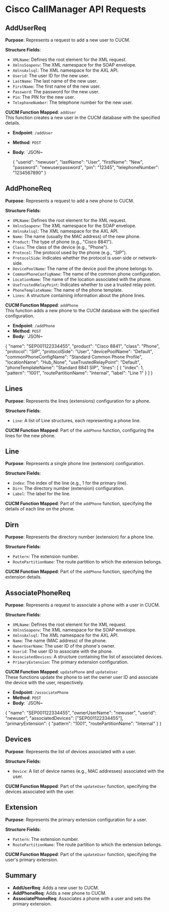 # Cisco CallManager API Requests

## AddUserReq

**Purpose**: Represents a request to add a new user to CUCM.

**Structure Fields**:
- `XMLName`: Defines the root element for the XML request.
- `XmlnsSoapenv`: The XML namespace for the SOAP envelope.
- `XmlnsAxlsql`: The XML namespace for the AXL API.
- `Userid`: The user ID for the new user.
- `LastName`: The last name of the new user.
- `FirstName`: The first name of the new user.
- `Password`: The password for the new user.
- `Pin`: The PIN for the new user.
- `TelephoneNumber`: The telephone number for the new user.

**CUCM Function Mapped**: `addUser`  
This function creates a new user in the CUCM database with the specified details.

- **Endpoint**: `/addUser`
- **Method**: `POST`
- **Body**: `JSON~

  {
    "userid": "newuser",
    "lastName": "User",
    "firstName": "New",
    "password": "newuserpassword",
    "pin": "12345",
    "telephoneNumber": "1234567890"
  }

## AddPhoneReq

**Purpose**: Represents a request to add a new phone to CUCM.

**Structure Fields**:
- `XMLName`: Defines the root element for the XML request.
- `XmlnsSoapenv`: The XML namespace for the SOAP envelope.
- `XmlnsAxlsql`: The XML namespace for the AXL API.
- `Name`: The name (usually the MAC address) of the new phone.
- `Product`: The type of phone (e.g., "Cisco 8841").
- `Class`: The class of the device (e.g., "Phone").
- `Protocol`: The protocol used by the phone (e.g., "SIP").
- `ProtocolSide`: Indicates whether the protocol is user-side or network-side.
- `DevicePoolName`: The name of the device pool the phone belongs to.
- `CommonPhoneConfigName`: The name of the common phone configuration.
- `LocationName`: The name of the location associated with the phone.
- `UseTrustedRelayPoint`: Indicates whether to use a trusted relay point.
- `PhoneTemplateName`: The name of the phone template.
- `Lines`: A structure containing information about the phone lines.

**CUCM Function Mapped**: `addPhone`  
This function adds a new phone to the CUCM database with the specified configuration.

- **Endpoint**: `/addPhone`
- **Method**: `POST`
- **Body**: `JSON~

{
  "name": "SEP001122334455",
  "product": "Cisco 8841",
  "class": "Phone",
  "protocol": "SIP",
  "protocolSide": "User",
  "devicePoolName": "Default",
  "commonPhoneConfigName": "Standard Common Phone Profile",
  "locationName": "Hub_None",
  "useTrustedRelayPoint": "Default",
  "phoneTemplateName": "Standard 8841 SIP",
  "lines": [
    {
      "index": 1,
      "pattern": "1001",
      "routePartitionName": "Internal",
      "label": "Line 1"
    }
  ]
}


## Lines

**Purpose**: Represents the lines (extensions) configuration for a phone.

**Structure Fields**:
- `Line`: A list of Line structures, each representing a phone line.

**CUCM Function Mapped**: Part of the `addPhone` function, configuring the lines for the new phone.

## Line

**Purpose**: Represents a single phone line (extension) configuration.

**Structure Fields**:
- `Index`: The index of the line (e.g., 1 for the primary line).
- `Dirn`: The directory number (extension) configuration.
- `Label`: The label for the line.

**CUCM Function Mapped**: Part of the `addPhone` function, specifying the details of each line on the phone.

## Dirn

**Purpose**: Represents the directory number (extension) for a phone line.

**Structure Fields**:
- `Pattern`: The extension number.
- `RoutePartitionName`: The route partition to which the extension belongs.

**CUCM Function Mapped**: Part of the `addPhone` function, specifying the extension details.

## AssociatePhoneReq

**Purpose**: Represents a request to associate a phone with a user in CUCM.

**Structure Fields**:
- `XMLName`: Defines the root element for the XML request.
- `XmlnsSoapenv`: The XML namespace for the SOAP envelope.
- `XmlnsAxlsql`: The XML namespace for the AXL API.
- `Name`: The name (MAC address) of the phone.
- `OwnerUserName`: The user ID of the phone's owner.
- `Userid`: The user ID to associate with the phone.
- `AssociatedDevices`: A structure containing the list of associated devices.
- `PrimaryExtension`: The primary extension configuration.

**CUCM Function Mapped**: `updatePhone` and `updateUser`  
These functions update the phone to set the owner user ID and associate the device with the user, respectively.

- **Endpoint**: `/associatePhone`
- **Method**: `POST`
- **Body**: `JSON~

{
  "name": "SEP001122334455",
  "ownerUserName": "newuser",
  "userid": "newuser",
  "associatedDevices": ["SEP001122334455"],
  "primaryExtension": {
    "pattern": "1001",
    "routePartitionName": "Internal"
  }
}

## Devices

**Purpose**: Represents the list of devices associated with a user.

**Structure Fields**:
- `Device`: A list of device names (e.g., MAC addresses) associated with the user.

**CUCM Function Mapped**: Part of the `updateUser` function, specifying the devices associated with the user.

## Extension

**Purpose**: Represents the primary extension configuration for a user.

**Structure Fields**:
- `Pattern`: The extension number.
- `RoutePartitionName`: The route partition to which the extension belongs.

**CUCM Function Mapped**: Part of the `updateUser` function, specifying the user's primary extension.

## Summary
- **AddUserReq**: Adds a new user to CUCM.
- **AddPhoneReq**: Adds a new phone to CUCM.
- **AssociatePhoneReq**: Associates a phone with a user and sets the primary extension.
